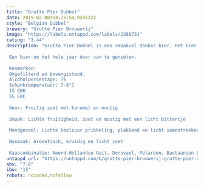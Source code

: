 ```yaml
---
title: "Grutte Pier Dubbel"
date: 2019-02-08T14:25:54.924532Z
style: "Belgian Dubbel"
brewery: "Grutte Pier Brouwerij"
image: "https://labels.untappd.com/labels/2288731"
rating: "3.44"
description: "Grutte Pier Dubbel is een smaakvol donker bier. Het bier heeft een aroma van donker fruit en banaan. De smaak is moutig, karamel en zoet met een fruitigheid van banaan, vanille en is een beetje nootachtig. De afdronk gaat van zoet naar bitter.   Een bier om het hele jaar door van te genieten.  Kenmerken: Ongefilterd en bovengistend. Alcoholpercentage: 7% Schenktemperatuur: 7-8°C 15 EBU 55 EBC  Geur: Fruitig zoet met karamel en moutig  Smaak: Lichte fruitigheid, zoet en moutig met een licht bittertje  Mondgevoel: Lichte koolzuur prikkeling, plakkend en licht samentrekkend  Nasmaak: Aromatisch, kruidig en licht zoet  Kaascombinatie: Noord-Hollandse Geit, Doruvael, Pelardon, Bastaansen Blauw (4 maand), Gorgonzola dolce"
untappd_url: "https://untappd.com/b/grutte-pier-brouwerij-grutte-pier-dubbel/2288731"
abv: "7.0"
ibu: "15"
robots: noindex,nofollow
---
```

